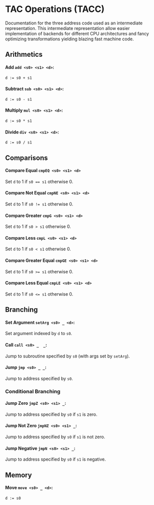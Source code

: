 # TAC Operations (TACC)

Documentation for the three address code used as an intermediate representation. This intermediate representation allow easier implementation of backends for different CPU architectures and fancy optimizing transformations yielding blazing fast machine code.

## Arithmetics

#### Add `add <s0> <s1> <d>`:
`d := s0 + s1`

#### Subtract `sub <s0> <s1> <d>`:
`d := s0 - s1`

#### Multiply `mul <s0> <s1> <d>`:
`d := s0 * s1`

#### Divide `div <s0> <s1> <d>`:
`d := s0 / s1`

## Comparisons

#### Compare Equal `cmpEQ <s0> <s1> <d>`
Set `d` to 1 if `s0 == s1` otherwise 0.

#### Compare Not Equal `cmpNE <s0> <s1> <d>`
Set `d` to 1 if `s0 != s1` otherwise 0.

#### Compare Greater `cmpG <s0> <s1> <d>`
Set `d` to 1 if `s0 > s1` otherwise 0.

#### Compare Less `cmpL <s0> <s1> <d>`
Set `d` to 1 if `s0 < s1` otherwise 0.

#### Compare Greater Equal `cmpGE <s0> <s1> <d>`
Set `d` to 1 if `s0 >= s1` otherwise 0.

#### Compare Less Equal `cmpLE <s0> <s1> <d>`
Set `d` to 1 if `s0 <= s1` otherwise 0.

## Branching

#### Set Argument `setArg <s0> _ <d>`:
Set argument indexed by `d` to `s0`.

#### Call `call <s0> _  _`:
Jump to subroutine specified by `s0` (with args set by `setArg`).

#### Jump `jmp <s0> _ _`:
Jump to address specified by `s0`.
 
### Conditional Branching

#### Jump Zero `jmpZ <s0> <s1> _`:
Jump to address specified by `s0` if `s1` is zero.

#### Jump Not Zero `jmpNZ <s0> <s1> _`:
Jump to address specified by `s0` if `s1` is not zero.

#### Jump Negative `jmpN <s0> <s1> _`:
Jump to address specified by `s0` if `s1` is negative.

## Memory

#### Move `move <s0> _ <d>`:
`d := s0`
